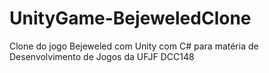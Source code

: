 # UnityGame-BejeweledClone
Clone do jogo Bejeweled com Unity com C# para matéria de Desenvolvimento de Jogos da UFJF DCC148
